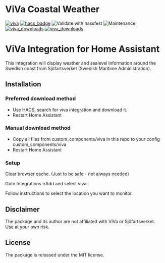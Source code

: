 # ViVa Coastal Weather


[![viva](https://img.shields.io/github/v/release/astrandb/viva)](https://github.com/astrandb/viva/releases/latest) [![hacs_badge](https://img.shields.io/badge/HACS-Default-blue.svg)](https://github.com/hacs/integration) ![Validate with hassfest](https://github.com/astrandb/viva/workflows/Validate%20with%20hassfest/badge.svg) ![Maintenance](https://img.shields.io/maintenance/yes/2024.svg) [![viva_downloads](https://img.shields.io/github/downloads/astrandb/viva/total)](https://github.com/astrandb/viva) [![viva_downloads](https://img.shields.io/github/downloads/astrandb/viva/latest/total)](https://github.com/astrandb/viva)

# ViVa Integration for Home Assistant


This integration will display weather and sealevel information around the Swedish coast from Sjöfartsverket (Swedish Maritime Administration).

## Installation

### Preferred download method

- Use HACS, search for viva integration and download it.
- Restart Home Assistant

### Manual download method

- Copy all files from custom_components/viva in this repo to your config custom_components/viva
- Restart Home Assistant

### Setup

Clear browser cache. (Just to be safe - not always needed)

Goto Integrations->Add and select viva

Follow instructions to select the location you want to monitor.

## Disclaimer

The package and its author are not affiliated with ViVa or Sjöfartsverket. Use at your own risk.

## License

The package is released under the MIT license.
